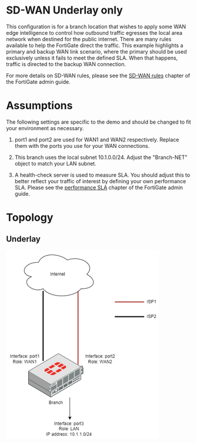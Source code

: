 # SD-WAN Underlay only

This configuration is for a branch location that wishes to apply some WAN edge intelligence to control how outbound traffic egresses the local area network when destined for the public internet. There are many rules available to help the FortiGate direct the traffic. This example highlights a primary and backup WAN link scenario, where the primary should be used exclusively unless it fails to meet the defined SLA. When that happens, traffic is directed to the backup WAN connection.

For more details on SD-WAN rules, please see the [SD-WAN rules](https://docs.fortinet.com/document/fortigate/7.0.5/administration-guide/716691/sd-wan-rules) chapter of the FortiGate admin guide. 

# Assumptions

The following settings are specific to the demo and should be changed to fit your environment as necessary.

1) port1 and port2 are used for WAN1 and WAN2 respectively. Replace them with the ports you use for your WAN connections.

2) This branch uses the local subnet 10.1.0.0/24. Adjust the "Branch-NET" object to match your LAN subnet.

3) A health-check server is used to measure SLA. You should adjust this to better reflect your traffic of interest by defining your own performance SLA. Please see the [performance SLA](https://docs.fortinet.com/document/fortigate/7.0.5/administration-guide/584396/performance-sla) chapter of the FortiGate admin guide. 

# Topology

## Underlay
![Standalone branch underlay](./Branch_only_underlay.png?raw=true "Underlay")
